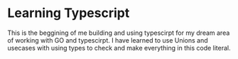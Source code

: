 # Learning Typescript
This is the beggining of me building and using typescirpt for my dream area of working with GO and typescirpt. I have learned to use Unions and usecases with using types to check and make everything in this code literal.
